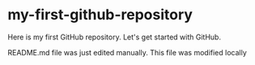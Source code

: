 # my-first-github-repository
Here is my first GitHub repository. Let's get started with GitHub.

README.md file was just edited manually. This file was modified locally 
